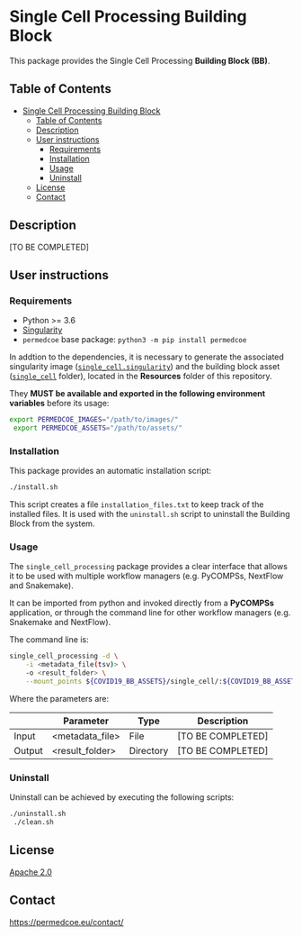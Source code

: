 # Single Cell Processing Building Block

This package provides the Single Cell Processing **Building Block (BB)**.

## Table of Contents

  - [Single Cell Processing Building Block](#single-cell-processing-building-block)
    - [Table of Contents](#table-of-contents)
    - [Description](#description)
    - [User instructions](#user-instructions)
        - [Requirements](#requirements)
        - [Installation](#installation)
        - [Usage](#usage)
        - [Uninstall](#uninstall)
    - [License](#license)
    - [Contact](#contact)

## Description

[TO BE COMPLETED]

## User instructions

### Requirements

- Python >= 3.6
- [Singularity](https://singularity.lbl.gov/docs-installation)
- `permedcoe` base package: `python3 -m pip install permedcoe`

In addtion to the dependencies, it is necessary to generate the associated
singularity image ([`single_cell.singularity`](path/to/singularity.file))
and the building block asset ([`single_cell`](path/to/asset.folder)
folder), located in the **Resources** folder of this repository.

They **MUST be available and exported in the following environment variables**
before its usage:

```bash
export PERMEDCOE_IMAGES="/path/to/images/"
 export PERMEDCOE_ASSETS="/path/to/assets/"
```

### Installation

This package provides an automatic installation script:

```bash
./install.sh
```

This script creates a file `installation_files.txt` to keep track of the
installed files.
It is used with the `uninstall.sh` script to uninstall the Building Block
from the system.

### Usage

The `single_cell_processing` package provides a clear interface that allows
it to be used with multiple workflow managers (e.g. PyCOMPSs, NextFlow and
Snakemake).

It can be imported from python and invoked directly from a **PyCOMPSs**
application, or through the command line for other workflow managers
(e.g. Snakemake and NextFlow).

The command line is:

```bash
single_cell_processing -d \
    -i <metadata_file(tsv)> \
    -o <result_folder> \
    --mount_points ${COVID19_BB_ASSETS}/single_cell/:${COVID19_BB_ASSETS}/single_cell/
```

Where the parameters are:

|        | Parameter        | Type      | Description                                             |
|--------|------------------|-----------|---------------------------------------------------------|
| Input  | \<metadata_file> | File      | [TO BE COMPLETED]                                       |
| Output | \<result_folder> | Directory | [TO BE COMPLETED]                                       |

### Uninstall

Uninstall can be achieved by executing the following scripts:

```bash
./uninstall.sh
 ./clean.sh
```

## License

[Apache 2.0](https://www.apache.org/licenses/LICENSE-2.0)

## Contact

<https://permedcoe.eu/contact/>
